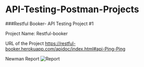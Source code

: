 # API-Testing-Postman-Projects

###Restful Booker- API Testing Project #1

Project Name: Restful-booker

URL of the Project
https://restful-booker.herokuapp.com/apidoc/index.html#api-Ping-Ping

Newman Report
![Report](https://github.com/kishorh95/API-Testing-Postman-Project/assets/88595852/0e9e13f8-1eb8-4cc3-935c-b69c4319c834)
